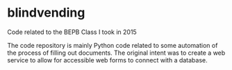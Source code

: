 # blindvending
Code related to the BEPB Class I took in 2015

The code repository is mainly Python code related to some automation of
the process of filling out documents.  The original intent was to create
a web service to allow for accessible web forms to connect with a database.

